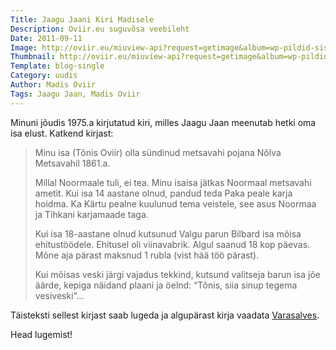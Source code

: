 ```yaml
---
Title: Jaagu Jaani Kiri Madisele
Description: Oviir.eu suguvõsa veebileht
Date: 2011-09-11
Image: http://oviir.eu/miuview-api?request=getimage&album=wp-pildid-sisusse&item=jaagu_jaani_kiri_madisele1_20.12.1975.jpg&size=1200&mode=longest
Thumbnail: http://oviir.eu/miuview-api?request=getimage&album=wp-pildid-sisusse&item=jaagu_jaani_kiri_madisele1_20.12.1975.jpg&size=600&mode=square
Template: blog-single
Category: uudis
Author: Madis Oviir
Tags: Jaagu Jaan, Madis Oviir
---
```


Minuni jõudis 1975.a kirjutatud kiri, milles Jaagu Jaan meenutab hetki oma isa elust. Katkend kirjast:

<blockquote>
Minu isa (Tõnis Oviir) olla sündinud metsavahi pojana Nõlva Metsavahil 1861.a.

Millal Noormaale tuli, ei tea. Minu isaisa jätkas Noormaal metsavahi ametit.
Kui isa 14 aastane olnud, pandud teda Paka peale karja hoidma.
Ka Kärtu pealne kuulunud tema veistele, see asus Noormaa ja Tihkani karjamaade taga.

Kui isa 18-aastane olnud kutsunud Valgu parun Bilbard isa mõisa ehitustöödele.
Ehitusel oli viinavabrik. Algul saanud 18 kop päevas. Mõne aja pärast maksnud 1 rubla (vist hää töö pärast).

Kui mõisas veski järgi vajadus tekkind, kutsund valitseja barun isa jõe äärde, kepiga näidand plaani ja öelnd:
“Tõnis, siia sinup tegema vesiveski”...
</blockquote>

Täisteksti sellest kirjast saab lugeda ja algupärast kirja vaadata [Varasalves](/varasalv/jaagu-jaani-kiri-madisele-1975).

Head lugemist!
